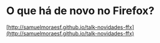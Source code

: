 # O que há de novo no Firefox?

[http://samuelmoraesf.github.io/talk-novidades-ffx](http://samuelmoraesf.github.io/talk-novidades-ffx)

